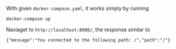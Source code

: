 With given `docker-compose.yaml`, it works simply by running 
```
docker-compose up
```
Naviaget to `http://localhost:8080/`, the response similar to
```
{"message":"You connected to the following path: /","path":"/"}
```